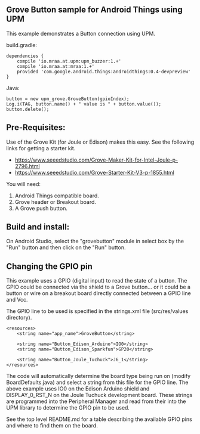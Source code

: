Grove Button sample for Android Things using UPM
-----------------------------------------------

This example demonstrates a Button connection using UPM.

build.gradle:

   ````
   dependencies {
       compile 'io.mraa.at.upm:upm_buzzer:1.+'
       compile 'io.mraa.at:mraa:1.+'
       provided 'com.google.android.things:androidthings:0.4-devpreview'
   }
   ````
Java:
````
button = new upm_grove.GroveButton(gpioIndex);
Log.i(TAG, button.name() + " value is " + button.value());
button.delete();
````


Pre-Requisites:
---------------
Use of the Grove Kit (for Joule or Edison) makes this easy. See the following links for getting
a starter kit.

*  https://www.seeedstudio.com/Grove-Maker-Kit-for-Intel-Joule-p-2796.html
*  https://www.seeedstudio.com/Grove-Starter-Kit-V3-p-1855.html


You will need:

1. Android Things compatible board.
2. Grove header or Breakout board.
3. A Grove push button.


Build and install:
------------------

On Android Studio, select the "grovebutton" module in select box by the "Run" button
and then click on the "Run" button.


Changing the GPIO pin
---------------------
This example uses a GPIO (digital input) to read the state of a button. The GPIO could be connected
via the shield to a Grove button... or it could be a button or wire on a breakout board directly
connected between a GPIO line and Vcc.

The GPIO line to be used is specified in the strings.xml file (src/res/values directory).

````
<resources>
    <string name="app_name">GroveButton</string>

    <string name="Button_Edison_Arduino">IO0</string>
    <string name="Button_Edison_Sparkfun">GP20</string>

    <string name="Button_Joule_Tuchuck">J6_1</string>
</resources>
````

The code will automatically determine the board type being run on (modify BoardDefaults.java) and select a string from this file for the GPIO line.
The above example uses IO0 on the Edison Arduino shield and DISPLAY_0_RST_N on the Joule Tuchuck
development board. These strings are programmed into the Peripheral Manager and read from their
into the UPM library to determine the GPIO pin to be used.

See the top level README.md for a table describing the available GPIO pins and where to find them
on the board.
